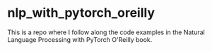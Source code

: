 # nlp_with_pytorch_oreilly

This is a repo where I follow along the code examples in the Natural Language Processing with PyTorch O'Reilly book.
